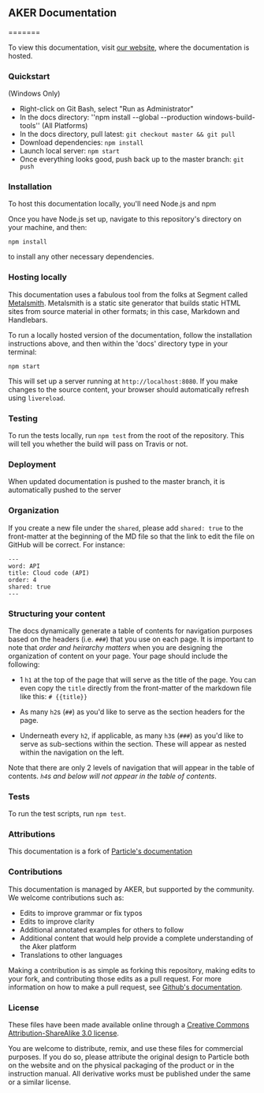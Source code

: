 ## AKER Documentation 
=======

To view this documentation, visit [our website](http://docs.akerkits.com), where the documentation is hosted.

### Quickstart
(Windows Only)
 - Right-click on Git Bash, select "Run as Administrator"
 - In the docs directory: ''npm install --global --production windows-build-tools''
(All Platforms)
 - In the docs directory, pull latest: ``git checkout master && git pull``
 - Download dependencies: ``npm install``
 - Launch local server: ``npm start``
 - Once everything looks good, push back up to the master branch: ``git push``

### Installation

To host this documentation locally, you'll need Node.js and npm

Once you have Node.js set up, navigate to this repository's directory on your machine, and then:

    npm install

to install any other necessary dependencies.

### Hosting locally

This documentation uses a fabulous tool from the folks at Segment called [Metalsmith](http://www.metalsmith.io). Metalsmith is a static site generator that builds static HTML sites from source material in other formats; in this case, Markdown and Handlebars.

To run a locally hosted version of the documentation, follow the installation instructions above, and then within the 'docs' directory type in your terminal:

`npm start`

This will set up a server running at `http://localhost:8080`. If you make changes to the source content, your browser should automatically refresh using `livereload`.

### Testing

To run the tests locally, run `npm test` from the root of the
repository. This will tell you whether the build will pass on Travis or
not.

### Deployment

When updated documentation is pushed to the master branch, it is automatically pushed to the server

### Organization

If you create a new file under the `shared`, please add `shared: true`
to the front-matter at the beginning of the MD file so that the link to
edit the file on GitHub will be correct. For instance:

```
---
word: API
title: Cloud code (API)
order: 4
shared: true
---
```

### Structuring your content

The docs dynamically generate a table of contents for navigation purposes based on the headers (i.e. `###`) that you use on each page. It is important to note that _order and heirarchy matters_ when you are designing the organization of content on your page. Your page should include the following:

* 1 `h1` at the top of the page that will serve as the title of the page. You can even copy the `title` directly from the front-matter of the markdown file like this: `# {{title}}`

* As many `h2`s (`##`) as you'd like to serve as the section headers for the page.

* Underneath every `h2`, if applicable, as many `h3`s (`###`) as you'd like to serve as sub-sections within the section. These will appear as nested within the navigation on the left.

Note that there are only 2 levels of navigation that will appear in the table of contents. *`h4`s and below will not appear in the table of contents*.

### Tests

To run the test scripts, run `npm test`.

### Attributions

This documentation is a fork of [Particle's documentation](https://github.com/spark/docs)

### Contributions

This documentation is managed by AKER, but supported by the community. We welcome contributions such as:

* Edits to improve grammar or fix typos
* Edits to improve clarity
* Additional annotated examples for others to follow
* Additional content that would help provide a complete understanding of the Aker platform
* Translations to other languages

Making a contribution is as simple as forking this repository, making edits to your fork, and contributing those edits as a pull request. For more information on how to make a pull request, see [Github's documentation](https://help.github.com/articles/using-pull-requests/).

### License

These files have been made available online through a [Creative Commons Attribution-ShareAlike 3.0 license](http://creativecommons.org/licenses/by-sa/3.0/us/).

You are welcome to distribute, remix, and use these files for commercial purposes. If you do so, please attribute the original design to Particle both on the website and on the physical packaging of the product or in the instruction manual. All derivative works must be published under the same or a similar license.
